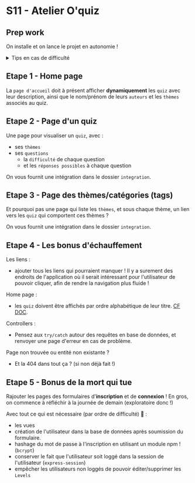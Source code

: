 # S11 - Atelier O'quiz

## Prep work 

On installe et on lance le projet en autonomie !

<details><summary>
Tips en cas de difficulté
</summary>

Au hasard :
- `npm install`
- `npm run db:reset` pour remettre la BDD à plat !
- `.env` avec les bonnes valeurs 😉
- créer l'user et la BDD `oquiz` si ça n'a pas été fait
- lancer le projet `npm run dev`

</details>

## Etape 1 - Home page

La `page d'accueil` doit à présent afficher **dynamiquement** les `quiz` avec leur description, ainsi que le nom/prénom de leurs `auteurs` et les `thèmes` associés au quiz.

## Etape 2 - Page d'un quiz

Une page pour visualiser un `quiz`, avec :
- ses `thèmes`
- ses `questions`
  - la `difficulté` de chaque question
  - et les `réponses possibles` à chaque question

On vous fournit une intégration dans le dossier `integration`.

## Etape 3 - Page des thèmes/catégories (tags)

Et pourquoi pas une page qui liste les `thèmes`, et sous chaque thème, un lien vers les `quiz` qui comportent ces thèmes ? 

On vous fournit une intégration dans le dossier `integration`.

## Etape 4 - Les bonus d'échauffement

Les liens : 
- ajouter tous les liens qui pourraient manquer ! Il y a surement des endroits de l'application où il serait intéressant pour l'utilisateur de pouvoir cliquer, afin de rendre la navigation plus fluide ! 

Home page :
- les `quiz` doivent être affichés par ordre alphabétique de leur titre. [CF DOC](https://sequelize.org/docs/v6/core-concepts/model-querying-basics/#ordering).

Controllers : 
- Pensez aux `try/catch` autour des requêtes en base de données, et renvoyer une page d'erreur en cas de problème.

Page non trouvée ou entité non existante ?
- Et la 404 dans tout ça ? (si non déjà fait !)

## Etape 5 - Bonus de la mort qui tue

Rajouter les pages des formulaires d'**inscription** et de **connexion** ! En gros, on commence à réfléchir à la journée de demain (exploratoire donc !)

Avec tout ce qui est nécessaire (par ordre de difficulté) 💪 : 
- les vues
- création de l'utilisateur dans la base de données après soumission du formulaire.
- hashage du mot de passe à l'inscription en utilisant un module npm ! (`bcrypt`)
- conserver le fait que l'utilisateur soit loggé dans la session de l'utilisateur (`express-session`)
- empêcher les utilisateurs non loggés de pouvoir éditer/supprimer les `Levels`
